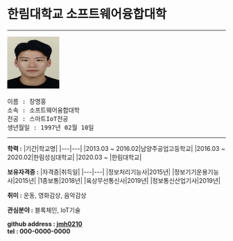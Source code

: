 # 한림대학교 소프트웨어융합대학
---
<pre>
<img src = 증명사진.jpg height = 120 width = 120>

이름 : 장명홍
소속 : 소프트웨어융합대학
전공 : 스마트IoT전공
생년월일 : 1997년 02월 10일
</pre></p>
---

**학력 :**
|기간|학교명|
|---|---|
|2013.03 ~ 2016.02|남양주공업고등학교|
|2016.03 ~ 2020.02|한림성심대학교|
|2020.03 ~ |한림대학교|

**보유자격증 :**
|자격증|취득일|
|---|---|
|정보처리기능사|2015년|
|정보기기운용기능사|2015년|
|1종보통|2018년|
|육상무선통신사|2019년|
|정보통신산업기사|2019년|

**취미 :**
운동, 영화감상, 음악감상

**관심분야 :**
블록체인, IoT기술

**github address : [jmh0210][github]**   
**tel : 000-0000-0000**

[github]:http://github.com/jmh0210
